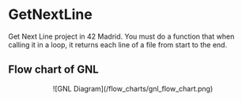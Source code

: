 # GetNextLine

Get Next Line project in 42 Madrid.
You must do a function that when calling it in a loop, it returns each line of a file from start to the end.


## Flow chart of GNL
<center>![GNL Diagram](/flow_charts/gnl_flow_chart.png)<center>
